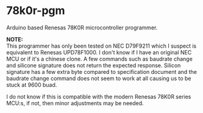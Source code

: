 # 78k0r-pgm
Arduino based Renesas 78K0R microcontroller programmer.

**NOTE:**  
This programmer has only been tested on NEC D79F9211 which I suspect is equivalent to Renesas UPD78F1000. I don't know if I have an original NEC MCU or if it's a chinese clone. A few commands such as baudrate change and silicone signature does not return the expected response. Silicon signature has a few extra byte compared to specification document and the baudrate change command does not seem to work at all causing us to be stuck at 9600 buad.

I do not know if this is compatible with the modern Renesas 78K0R series MCU:s, if not, then minor adjustments may be needed.
